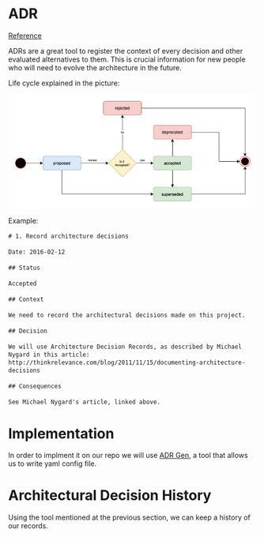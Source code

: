 
# ADR
[Reference](https://asiermarques.medium.com/implementing-a-workflow-for-your-architecture-decisions-records-ab5b55ee2a9d)

ADRs are a great tool to register the context of every decision and other evaluated alternatives to them. This is crucial information for new people who will need to evolve the architecture in the future.

Life cycle explained in the picture:

![alt text](cycle.png)


Example: 
```
# 1. Record architecture decisions

Date: 2016-02-12

## Status

Accepted

## Context

We need to record the architectural decisions made on this project.

## Decision

We will use Architecture Decision Records, as described by Michael Nygard in this article: http://thinkrelevance.com/blog/2011/11/15/documenting-architecture-decisions

## Consequences

See Michael Nygard's article, linked above.
```

# Implementation
In order to implment it on our repo we will use [ADR Gen](https://github.com/asiermarques/adrgen), a tool that allows us to write yaml config file. 


# Architectural Decision History
Using the tool mentioned at the previous section, we can keep a history of our records.
